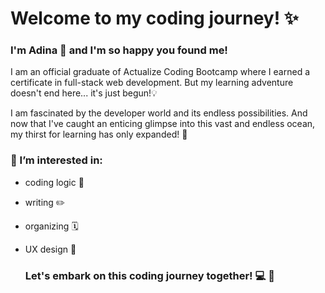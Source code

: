 # Welcome to my coding journey! ✨

### I'm Adina 👋 and I'm so happy you found me!

I am an official graduate of Actualize Coding Bootcamp where I earned a certificate in full-stack web development. But my learning adventure doesn't end here... it's just begun!💡

 I am fascinated by the developer world and its endless possibilities. And now that I've caught an enticing glimpse into this vast and endless ocean, my thirst for learning has only expanded! 🌱

### 👀 I’m interested in:
- coding logic 🤖
- writing ✏️
- organizing 🗓️
- UX design 🎨

  ### Let's embark on this coding journey together! 💻 🚀

<!---
adinareiter/adinareiter is a ✨ special ✨ repository because its `README.md` (this file) appears on your GitHub profile.
You can click the Preview link to take a look at your changes.
--->
